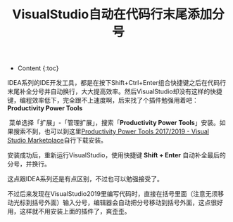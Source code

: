 ﻿---
layout:		post
category:	"program"
title:		"VisualStudio自动在代码行末尾添加分号"
tags:		[]
---
- Content
{:toc}


​	IDEA系列的IDE开发工具，都是在按下Shift+Ctrl+Enter组合快捷键之后在代码行末尾补全分号并自动换行，大大提高效率。然后VisualStudio却没有这样的快捷键，编程效率低下，完全跟不上速度啊，后来找了个插件勉强用着吧：**Productivity Power Tools**



​	菜单选择「扩展」-「管理扩展」，搜索「**Productivity Power Tools**」安装。如果搜索不到，也可以到这里[Productivity Power Tools 2017/2019 - Visual Studio Marketplace](https://marketplace.visualstudio.com/items?itemName=VisualStudioPlatformTeam.ProductivityPowerPack2017)自行下载安装。



安装成功后，重新运行VisualStudio，使用快捷键 **Shift + Enter** 自动补全最后的分号，并换行。

这点跟IDEA系列还是有点区别，不过也可以勉强接受了。



不过后来发现在VisualStudio2019里编写代码时，直接在括号里面（注意无须移动光标到括号外面）输入分号，编辑器会自动把分号移动到括号外面，这点很好用，这样就不用安装上面的插件了，爽歪歪。